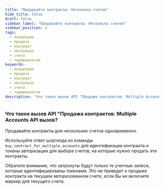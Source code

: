 ```yaml
---
title: "Продавайте контракты: Несколько счетов"
hide_title: false
draft: false
sidebar_label: "Продавайте контракты: Несколько счетов"
sidebar_position: 4
tags:
  - концепции
  - продать
  - контракт
  - несколько
  - счета
  - терминология
keywords:
  - концепции
  - продать
  - контракт
  - несколько
  - счета
  - терминология
description: 'Что такое вызов API "Продажа контрактов: Multiple Accounts API вызов?'
---
```


### Что такое вызов API "Продажа контрактов: Multiple Accounts API вызов?

Продавайте контракты для нескольких счетов одновременно.

Используйте ответ шорткода из команды `buy_contract_for_multiple_accounts` для идентификации контракта и токены авторизации для выбора счетов, на которые нужно продать эти контракты.

Обратите внимание, что затронуты будут только те учетные записи, которые идентифицированы токенами. Это не приведет к продаже контракта на текущем авторизованном счете, если Вы не включите маркер для текущего счета.
